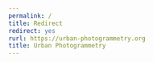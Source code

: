 ```yaml
---
permalink: /
title: Redirect
redirect: yes
rurl: https://urban-photogrammetry.org
title: Urban Photogrammetry
---
```

